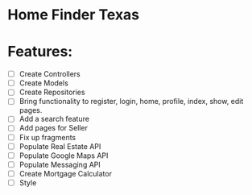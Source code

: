 # Home Finder Texas

# Features:

- [ ] Create Controllers
- [ ] Create Models
- [ ] Create Repositories
- [ ] Bring functionality to register, login, home, profile, index, show, edit pages.
- [ ] Add a search feature
- [ ] Add pages for Seller
- [ ] Fix up fragments
- [ ] Populate Real Estate API
- [ ] Populate Google Maps API
- [ ] Populate Messaging API
- [ ] Create Mortgage Calculator
- [ ] Style
